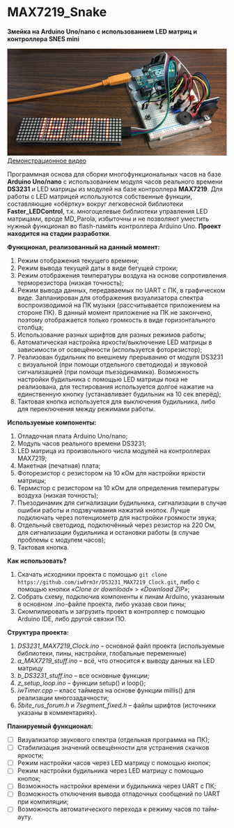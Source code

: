 # MAX7219_Snake
**Змейка на Arduino Uno/nano с использованием LED матриц и контроллера SNES mini**

![MAX7219_Snake](https://raw.githubusercontent.com/iw0rm3r/DS3231_MAX7219_Clock/master/photo.jpg)
[Демонстрационное видео](https://youtu.be/-j2KcqIpfdY)

Программная основа для сборки многофункциональных часов на базе **Arduino Uno/nano** с использованием модуля часов реального времени **DS3231** и LED матрицы из модулей на базе контроллера **MAX7219**. Для работы с LED матрицей используются собственные функции, составляющие «обёртку» вокруг легковесной библиотеки **Faster_LEDControl**, т.к. многоцелевые библиотеки управления LED матрицами, вроде MD_Parola, избыточны и не позволяют уместить нужный функционал во flash-память контроллера Arduino Uno. **Проект находится на стадии разработки**.

**Функционал, реализованный на данный момент:**
1.	Режим отображения текущего времени;
2.	Режим вывода текущей даты в виде бегущей строки;
3.	Режим отображения температуры воздуха на основе сопротивления терморезистора (низкая точность);
4.	Режим вывода данных, передаваемых по UART с ПК, в графическом виде. Запланирован для отображения визуализатора спектра воспроизводимой на ПК музыки (рассчитывается приложением на стороне ПК). В данный момент приложение на ПК не закончено, поэтому отображается только громкость в виде горизонтального столбца;
5.	Использование разных шрифтов для разных режимов работы;
6.	Автоматическая настройка яркости/выключение LED матрицы в зависимости от освещённости (используется фоторезистор);
7.	Реализован будильник по внешнему прерыванию от модуля DS3231 с визуальной (при помощи отдельного светодиода) и звуковой сигнализацией (при помощи пъезодинамика). Возможность настройки будильника с помощью LED матрицы пока не реализована, для тестирования используется долгое нажатие на единственную кнопку (устанавливает будильник на 10 сек вперёд);
8.	Тактовая кнопка используется для выключения будильника, либо для переключения между режимами работы.

**Используемые компоненты:**
1.	Отладочная плата Arduino Uno/nano;
2.	Модуль часов реального времени DS3231;
3.	LED матрица из произвольного числа модулей на контроллерах MAX7219;
4.	Макетная (печатная) плата;
5.	Фоторезистор c резистором на 10 кОм для настройки яркости матрицы; 
6.	Термистор c резистором на 10 кОм для определения температуры воздуха (низкая точность);
7.	Пъезодинамик для сигнализации будильника, сигнализации в случае ошибки работы и подзвучивания нажатий кнопок. Лучше подключать через потенциометр для настройки громкости звука;
8.	Отдельный светодиод, подключённый через резистор на 220 Ом, для сигнализации будильника и остановки работы (в случае проблемы с модулем часов);
9.	Тактовая кнопка.

**Как использовать?**
1.	Скачать исходники проекта с помощью `git clone https://github.com/iw0rm3r/DS3231_MAX7219_Clock.git`, либо с помощью кнопки *«Clone or download»* > *«Download ZIP»*;
2.	Собрать схему, подключив компоненты к пинам Arduino, указанным в основном .ino-файле проекта, либо указав свои пины;
3.	Скомпилировать и загрузить проект в контроллер с помощью Arduino IDE, либо другой связки ПО.

**Структура проекта:**
1.	*DS3231_MAX7219_Clock.ino* – основной файл проекта (используемые библиотеки, пины, настройки, глобальные переменные)
2.	*a_MAX7219_stuff.ino* – всё, что относится к выводу данных на LED матрицу
3.	*b_DS3231_stuff.ino* – все основные функции;
4.	*z_setup_loop.ino* – функции setup() и loop();
5.	*iwTimer.cpp* – класс таймера на основе функции millis() для реализации многозадачности;
6.	*5bite_rus_forum.h* и *7segment_fixed.h* – файлы шрифтов (источники указаны в комментариях).

**Планируемый функционал:**  
- [ ]	Визуализатор звукового спектра (отдельная программа на ПК);  
- [ ]	Стабилизация значений освещённости для устранения скачков яркости;  
- [ ]	Режим настройки часов через LED матрицу с помощью кнопок;  
- [ ]	Режим настройки будильника через LED матрицу с помощью кнопок;  
- [ ]	Возможность настройки времени и будильника через UART с ПК;  
- [ ]	Возможность отключения вывода отладочных сообщений по UART при компиляции;  
- [ ]	Возможность автоматического перехода к режиму часов по тайм-ауту.  
